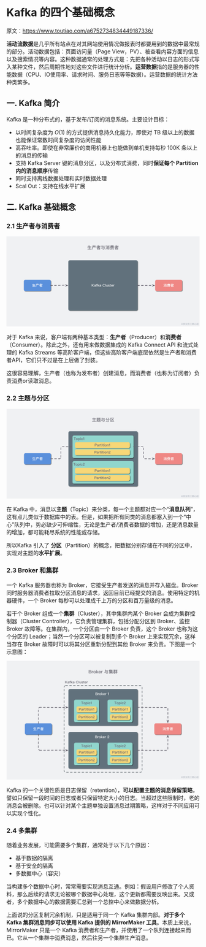 # Kafka 的四个基础概念

原文：https://www.toutiao.com/a6752734834449187336/

**活动流数据**是几乎所有站点在对其网站使用情况做报表时都要用到的数据中最常规的部分。活动数据包括：页面访问量（Page View，PV）、被查看内容方面的信息以及搜索情况等内容。这种数据通常的处理方式是：先把各种活动以日志的形式写入某种文件，然后周期性地对这些文件进行统计分析。**运营数据**指的是服务器的性能数据（CPU、IO使用率、请求时间、服务日志等等数据）。运营数据的统计方法种类繁多。

## 一. Kafka 简介

Kafka 是一种分布式的，基于发布/订阅的消息系统。主要设计目标：

* 以时间复杂度为 $O(1)$ 的方式提供消息持久化能力，即使对 TB 级以上的数据也能保证常数时间复杂度的访问性能
* 高吞吐率。即使在非常廉价的商用机器上也能做到单机支持每秒 100K 条以上的消息的传输
* 支持 Kafka Server 键的消息分区，以及分布式消费，同时**保证每个 Partition 内的消息顺序**传输
* 同时支持离线数据处理和实时数据处理
* Scal Out：支持在线水平扩展

## 二. Kafka 基础概念

### 2.1 生产者与消费者

![2-1-1](./images/four_concepts/2-1-1.png)

对于 Kafka 来说，客户端有两种基本类型：**生产者**（Producer）和**消费者**（Consumer）。除此之外，还有用来做数据集成的 Kafka Connect API 和流式处理的 Kafka Streams 等高阶客户端，但这些高阶客户端底层依然是生产者和消费者API，它们只不过是在上层做了封装。

这很容易理解，生产者（也称为发布者）创建消息，而消费者（也称为订阅者）负责消费or读取消息。

### 2.2 主题与分区

![2-2-1](./images/four_concepts/2-2-1.png)

在 Kafka 中，消息以**主题**（Topic）来分类，每一个主题都对应一个“**消息队列**”，这有点儿类似于数据库中的表。但是，如果把所有同类的消息都塞入到一个“中心”队列中，势必缺少可伸缩性，无论是生产者/消费者数据的增加，还是消息数量的增加，都可能耗尽系统的性能或存储。

所以Kafka 引入了 **分区**（Partition）的概念，把数据分别存储在不同的分区中，实现对主题的**水平扩展**。

### 2.3 Broker 和集群

一个 Kafka 服务器也称为 Broker，它接受生产者发送的消息并存入磁盘。Broker 同时服务器消费者拉取分区消息的请求，返回目前已经提交的消息。使用特定的机器硬件，一个 Broker 每秒可以处理成千上万的分区和百万量级的消息。

若干个 Broker 组成一个**集群**（Cluster），其中集群内某个 Broker 会成为集群控制器（Cluster Controller），它负责管理集群，包括分配分区到 Broker、监控 Broker 故障等。在集群内，一个分区由一个 Broker 负责，这个 Broker 也称为这个分区的 Leader；当然一个分区可以被复制到多个 Broker 上来实现冗余，这样当存在 Broker 故障时可以将其分区重新分配到其他 Broker 来负责。下图是一个示意图：

![2-3-1](./images/four_concepts/2-3-1.png)

Kafka 的一个关键性质是日志保留（retention），**可以配置主题的消息保留策略**，譬如只保留一段时间的日志或者只保留特定大小的日志。当超过这些限制时，老的消息会被删除。也可以针对某个主题单独设置消息过期策略，这样对于不同应用可以实现个性化。

### 2.4 多集群

随着业务发展，可能需要多个集群，通常处于以下几个原因：

* 基于数据的隔离
* 基于安全的隔离
* 多数据中心（容灾）

当构建多个数据中心时，常常需要实现消息互通。例如：假设用户修改了个人资料，那么后续的请求无论被哪个数据中心处理，这个更新都需要反映出来。又或者，多个数据中心的数据需要汇总到一个总控中心来做数据分析。

上面说的分区复制冗余机制，只是适用于同一个 Kafka 集群内部。**对于多个 Kafka 集群消息同步可以使用 Kafka 提供的 MirrorMaker 工具**。本质上来说，MirrorMaker 只是一个 Kafka 消费者和生产者，并使用了一个队列连接起来而已。它从一个集群中消费消息，然后往另一个集群生产消息。